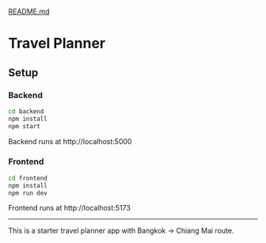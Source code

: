 [README.md](https://github.com/user-attachments/files/22163353/README.md)
# Travel Planner

## Setup

### Backend
```bash
cd backend
npm install
npm start
```
Backend runs at http://localhost:5000

### Frontend
```bash
cd frontend
npm install
npm run dev
```
Frontend runs at http://localhost:5173

---
This is a starter travel planner app with Bangkok → Chiang Mai route.
